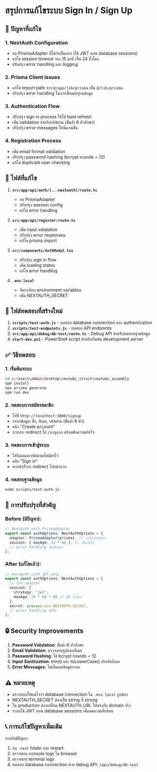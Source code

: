 # สรุปการแก้ไขระบบ Sign In / Sign Up

## 🔧 ปัญหาที่แก้ไข

### 1. NextAuth Configuration
- ลบ PrismaAdapter ที่ไม่จำเป็นออก (ใช้ JWT แทน database sessions)
- แก้ไข session timeout จาก 15 นาที เป็น 24 ชั่วโมง
- ปรับปรุง error handling และ logging

### 2. Prisma Client Issues
- แก้ไข import path จาก `@/app/lib/prisma` เป็น `@/lib/prisma`
- ปรับปรุง error handling ในการเชื่อมต่อฐานข้อมูล

### 3. Authentication Flow
- ปรับปรุง sign in process ให้ใช้ hard refresh
- เพิ่ม validation สำหรับรหัสผ่าน (ขั้นต่ำ 6 ตัวอักษร)
- ปรับปรุง error messages ให้ชัดเจนขึ้น

### 4. Registration Process
- เพิ่ม email format validation
- ปรับปรุง password hashing (bcrypt rounds = 12)
- แก้ไข duplicate user checking

## 📁 ไฟล์ที่แก้ไข

1. **`src/app/api/auth/[...nextauth]/route.ts`**
   - ลบ PrismaAdapter
   - ปรับปรุง session config
   - แก้ไข error handling

2. **`src/app/api/register/route.ts`**
   - เพิ่ม input validation
   - ปรับปรุง error responses
   - แก้ไข prisma import

3. **`src/components/AuthModal.tsx`**
   - ปรับปรุง sign in flow
   - เพิ่ม loading states
   - แก้ไข error handling

4. **`.env.local`**
   - จัดระเบียบ environment variables
   - เพิ่ม NEXTAUTH_SECRET

## 🧪 ไฟล์ทดสอบที่สร้างใหม่

1. **`scripts/test-auth.js`** - ทดสอบ database connection และ authentication
2. **`scripts/test-endpoints.js`** - ทดสอบ API endpoints
3. **`src/app/api/debug/db-test/route.ts`** - Debug API สำหรับทดสอบฐานข้อมูล
4. **`start-dev.ps1`** - PowerShell script สำหรับเริ่มต้น development server

## ✅ วิธีทดสอบ

### 1. เริ่มต้นระบบ
```bash
cd c:\Users\Admin\Desktop\nextwbc_struct\nextwbc_assembly
npm install
npx prisma generate
npm run dev
```

### 2. ทดสอบการสมัครสมาชิก
- ไปที่ `http://localhost:3000/signup`
- กรอกข้อมูล: ชื่อ, อีเมล, รหัสผ่าน (ขั้นต่ำ 6 ตัว)
- คลิก "Create account"
- ระบบจะ redirect ไป `/signin` พร้อมข้อความสำเร็จ

### 3. ทดสอบการเข้าสู่ระบบ
- ใส่อีเมลและรหัสผ่านที่สมัครไว้
- คลิก "Sign in"
- หากสำเร็จจะ redirect ไปหน้าแรก

### 4. ทดสอบฐานข้อมูล
```bash
node scripts/test-auth.js
```

## 🚀 การปรับปรุงที่สำคัญ

### Before (มีปัญหา):
```typescript
// NextAuth with PrismaAdapter
export const authOptions: NextAuthOptions = {
  adapter: PrismaAdapter(prisma), // ทำให้เกิดปัญหา
  session: { maxAge: 15 * 60 }, // สั้นเกินไป
  // error handling ไม่เพียงพอ
};
```

### After (แก้ไขแล้ว):
```typescript
// NextAuth with JWT only
export const authOptions: NextAuthOptions = {
  // ไม่ใช้ adapter
  session: { 
    strategy: "jwt",
    maxAge: 24 * 60 * 60 // 24 ชั่วโมง
  },
  secret: process.env.NEXTAUTH_SECRET,
  // error handling ที่ดีขึ้น
};
```

## 🔒 Security Improvements

1. **Password Validation**: ขั้นต่ำ 6 ตัวอักษร
2. **Email Validation**: ตรวจสอบรูปแบบอีเมล
3. **Password Hashing**: ใช้ bcrypt rounds = 12
4. **Input Sanitization**: trim() และ toLowerCase() สำหรับอีเมล
5. **Error Messages**: ไม่เปิดเผยข้อมูลระบบ

## ⚠️ หมายเหตุ

- ตรวจสอบให้แน่ใจว่า database connection ใน `.env.local` ถูกต้อง
- NEXTAUTH_SECRET ต้องเป็น string ที่ strong
- ใน production ต้องเปลี่ยน NEXTAUTH_URL ให้ตรงกับ domain จริง
- ระบบใช้ JWT แทน database sessions เพื่อลดความซับซ้อน

## 📞 การแก้ไขปัญหาเพิ่มเติม

หากยังมีปัญหา:

1. ลบ `.next` folder และ restart
2. ตรวจสอบ console logs ใน browser
3. ตรวจสอบ terminal logs
4. ทดสอบ database connection ด้วย debug API: `/api/debug/db-test`

